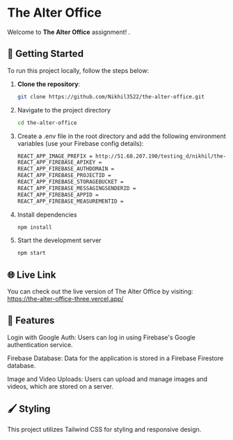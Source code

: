 # The Alter Office

Welcome to **The Alter Office** assignment! .

## 🚀 Getting Started

To run this project locally, follow the steps below:

1. **Clone the repository**:
   ```bash
   git clone https://github.com/Nikhil3522/the-alter-office.git
2. Navigate to the project directory
    ```bash
    cd the-alter-office
3. Create a .env file in the root directory and add the following environment variables (use your Firebase config details):

    ```bash
    REACT_APP_IMAGE_PREFIX = http://51.68.207.190/testing_d/nikhil/the-alter-office/media/
    REACT_APP_FIREBASE_APIKEY = 
    REACT_APP_FIREBASE_AUTHDOMAIN = 
    REACT_APP_FIREBASE_PROJECTID = 
    REACT_APP_FIREBASE_STORAGEBUCKET = 
    REACT_APP_FIREBASE_MESSAGINGSENDERID = 
    REACT_APP_FIREBASE_APPID = 
    REACT_APP_FIREBASE_MEASUREMENTID =

4. Install dependencies
    ```bash
    npm install
5. Start the development server
    ```bash
    npm start

## 🌐 Live Link
You can check out the live version of The Alter Office by visiting:
https://the-alter-office-three.vercel.app/

## 🎉 Features
Login with Google Auth: Users can log in using Firebase's Google authentication service.

Firebase Database: Data for the application is stored in a Firebase Firestore database.

Image and Video Uploads: Users can upload and manage images and videos, which are stored on a server.

## 🖌️ Styling
This project utilizes Tailwind CSS for styling and responsive design.
